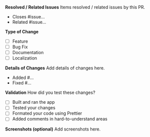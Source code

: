 <!-- 
Try not to make duplicates. Do a quick search before posting
LANGUAGES NOTE: Please check https://developers.google.com/assistant/sdk/reference/rpc/languages to check if the language you are adding is supported.
-->

**Resolved / Related Issues**
Items resolved / related issues by this PR.
- Closes #issue...
- Related #issue...

**Type of Change**
- [ ] Feature
- [ ] Bug Fix
- [ ] Documentation
- [ ] Localization 

**Details of Changes**
Add details of changes here.
- Added #...
- Fixed #...

**Validation**
How did you test these changes?
- [ ] Built and ran the app
- [ ] Tested your changes
- [ ] Formated your code using Prettier
- [ ] Added comments in hard-to-understand areas

**Screenshots (optional)**
Add screenshots here.

